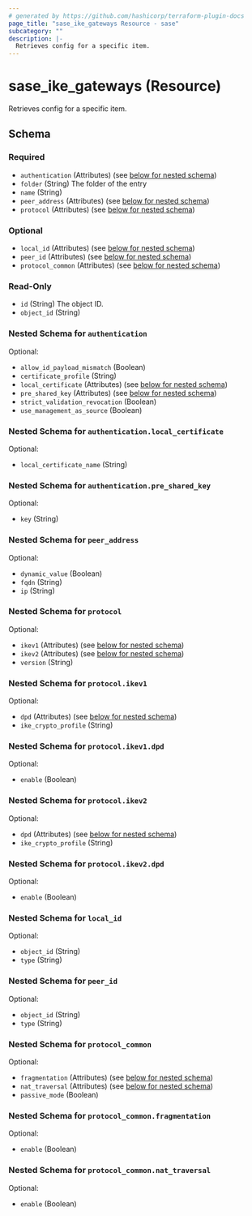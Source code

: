 ```yaml
---
# generated by https://github.com/hashicorp/terraform-plugin-docs
page_title: "sase_ike_gateways Resource - sase"
subcategory: ""
description: |-
  Retrieves config for a specific item.
---
```


# sase_ike_gateways (Resource)

Retrieves config for a specific item.



<!-- schema generated by tfplugindocs -->
## Schema

### Required

- `authentication` (Attributes) (see [below for nested schema](#nestedatt--authentication))
- `folder` (String) The folder of the entry
- `name` (String)
- `peer_address` (Attributes) (see [below for nested schema](#nestedatt--peer_address))
- `protocol` (Attributes) (see [below for nested schema](#nestedatt--protocol))

### Optional

- `local_id` (Attributes) (see [below for nested schema](#nestedatt--local_id))
- `peer_id` (Attributes) (see [below for nested schema](#nestedatt--peer_id))
- `protocol_common` (Attributes) (see [below for nested schema](#nestedatt--protocol_common))

### Read-Only

- `id` (String) The object ID.
- `object_id` (String)

<a id="nestedatt--authentication"></a>
### Nested Schema for `authentication`

Optional:

- `allow_id_payload_mismatch` (Boolean)
- `certificate_profile` (String)
- `local_certificate` (Attributes) (see [below for nested schema](#nestedatt--authentication--local_certificate))
- `pre_shared_key` (Attributes) (see [below for nested schema](#nestedatt--authentication--pre_shared_key))
- `strict_validation_revocation` (Boolean)
- `use_management_as_source` (Boolean)

<a id="nestedatt--authentication--local_certificate"></a>
### Nested Schema for `authentication.local_certificate`

Optional:

- `local_certificate_name` (String)


<a id="nestedatt--authentication--pre_shared_key"></a>
### Nested Schema for `authentication.pre_shared_key`

Optional:

- `key` (String)



<a id="nestedatt--peer_address"></a>
### Nested Schema for `peer_address`

Optional:

- `dynamic_value` (Boolean)
- `fqdn` (String)
- `ip` (String)


<a id="nestedatt--protocol"></a>
### Nested Schema for `protocol`

Optional:

- `ikev1` (Attributes) (see [below for nested schema](#nestedatt--protocol--ikev1))
- `ikev2` (Attributes) (see [below for nested schema](#nestedatt--protocol--ikev2))
- `version` (String)

<a id="nestedatt--protocol--ikev1"></a>
### Nested Schema for `protocol.ikev1`

Optional:

- `dpd` (Attributes) (see [below for nested schema](#nestedatt--protocol--ikev1--dpd))
- `ike_crypto_profile` (String)

<a id="nestedatt--protocol--ikev1--dpd"></a>
### Nested Schema for `protocol.ikev1.dpd`

Optional:

- `enable` (Boolean)



<a id="nestedatt--protocol--ikev2"></a>
### Nested Schema for `protocol.ikev2`

Optional:

- `dpd` (Attributes) (see [below for nested schema](#nestedatt--protocol--ikev2--dpd))
- `ike_crypto_profile` (String)

<a id="nestedatt--protocol--ikev2--dpd"></a>
### Nested Schema for `protocol.ikev2.dpd`

Optional:

- `enable` (Boolean)




<a id="nestedatt--local_id"></a>
### Nested Schema for `local_id`

Optional:

- `object_id` (String)
- `type` (String)


<a id="nestedatt--peer_id"></a>
### Nested Schema for `peer_id`

Optional:

- `object_id` (String)
- `type` (String)


<a id="nestedatt--protocol_common"></a>
### Nested Schema for `protocol_common`

Optional:

- `fragmentation` (Attributes) (see [below for nested schema](#nestedatt--protocol_common--fragmentation))
- `nat_traversal` (Attributes) (see [below for nested schema](#nestedatt--protocol_common--nat_traversal))
- `passive_mode` (Boolean)

<a id="nestedatt--protocol_common--fragmentation"></a>
### Nested Schema for `protocol_common.fragmentation`

Optional:

- `enable` (Boolean)


<a id="nestedatt--protocol_common--nat_traversal"></a>
### Nested Schema for `protocol_common.nat_traversal`

Optional:

- `enable` (Boolean)


